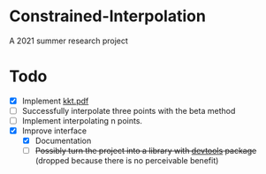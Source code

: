 # Constrained-Interpolation
A 2021 summer research project

# Todo
- [x] Implement [kkt.pdf](Resources/kkt.pdf)
- [ ] Successfully interpolate three points with the beta method
- [ ] Implement interpolating n points.
- [x] Improve interface
  - [x] Documentation
  - [ ] ~~Possibly turn the project into a library with [devtools](https://www.rdocumentation.org/packages/devtools/versions/2.4.2) package~~ (dropped because there is no perceivable benefit)
